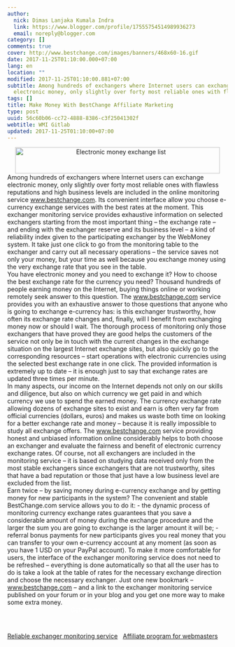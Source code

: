```yaml
---
author:
  nick: Dimas Lanjaka Kumala Indra
  link: https://www.blogger.com/profile/17555754514989936273
  email: noreply@blogger.com
category: []
comments: true
cover: http://www.bestchange.com/images/banners/468x60-16.gif
date: 2017-11-25T01:10:00.000+07:00
lang: en
location: ""
modified: 2017-11-25T01:10:00.881+07:00
subtitle: Among hundreds of exchangers where Internet users can exchange
  electronic money, only slightly over forty most reliable ones with flawless
tags: []
title: Make Money With BestChange Affiliate Marketing
type: post
uuid: 56c60b06-cc72-4888-8386-c3f25041302f
webtitle: WMI Gitlab
updated: 2017-11-25T01:10:00+07:00
---
```


<center><a alt="bestchange" href="https://www.bestchange.com/?p=410410" rel="noopener noreferer nofollow" target="_blank" title="bestchange"><img alt="Electronic money exchange list" border="0" src="http://www.bestchange.com/images/banners/468x60-16.gif" height="60" title="E-currency exchanger monitor BestChange.com" width="468"></a></center><div class="w3-container w3-blue">Among hundreds of exchangers where Internet users can exchange electronic money, only slightly over forty most reliable ones with flawless reputations and high business levels are included in the online monitoring service <a alt="bestchange" href="https://www.bestchange.com/" onclick="this.href='https://www.bestchange.com/?p=410410'" rel="noopener noreferer nofollow" title="bestchange">www.bestchange.com</a>. Its convenient interface allow you choose e-currency exchange services with the best rates at the moment. This exchanger monitoring service provides exhaustive information on selected exchangers starting from the most important thing – the exchange rate – and ending with the exchanger reserve and its business level – a kind of reliability index given to the participating exchanger by the WebMoney system. It take just one click to go from the monitoring table to the exchanger and carry out all necessary operations – the service saves not only your money, but your time as well because you exchange money using the very exchange rate that you see in the table.</div><div class="w3-container w3-red">You have electronic money and you need to exchange it? How to choose the best exchange rate for the currency you need? Thousand hundreds of people earning money on the Internet, buying things online or working remotely seek answer to this question. The <a alt="bestchange" class="w3-text-white" href="https://www.bestchange.com/" onclick="this.href='https://www.bestchange.com/?p=410410'" rel="noopener noreferer nofollow" title="bestchange">www.bestchange.com</a> service provides you with an exhaustive answer to those questions that anyone who is going to exchange e-currency has: is this exchanger trustworthy, how often its exchange rate changes and, finally, will I benefit from exchanging money now or should I wait. The thorough process of monitoring only those exchangers that have proved they are good helps the customers of the service not only be in touch with the current changes in the exchange situation on the largest Internet exchange sites, but also quickly go to the corresponding resources – start operations with electronic currencies using the selected best exchange rate in one click. The provided information is extremely up to date – it is enough just to say that exchange rates are updated three times per minute.</div><div class="w3-container w3-teal w3-text-white">In many aspects, our income on the Internet depends not only on our skills and diligence, but also on which currency we get paid in and which currency we use to spend the earned money. The currency exchange rate allowing dozens of exchange sites to exist and earn is often very far from official currencies (dollars, euros) and makes us waste both time on looking for a better exchange rate and money – because it is really impossible to study all exchange offers. The <a alt="bestchange" href="https://www.bestchange.com/" onclick="this.href='https://www.bestchange.com/?p=410410'" rel="noopener noreferer nofollow" title="bestchange">www.bestchange.com</a> service providing honest and unbiased information online considerably helps to both choose an exchanger and evaluate the fairness and benefit of electronic currency exchange rates. Of course, not all exchangers are included in the monitoring service – it is based on studying data received only from the most stable exchangers since exchangers that are not trustworthy, sites that have a bad reputation or those that just have a low business level are excluded from the list. </div><div class="w3-container w3-pink">Earn twice – by saving money during e-currency exchange and by getting money for new participants in the system? The convenient and stable BestChange.com service allows you to do it: - the dynamic process of monitoring currency exchange rates guarantees that you save a considerable amount of money during the exchange procedure and the larger the sum you are going to exchange is the larger amount it will be; - referral bonus payments for new participants gives you real money that you can transfer to your own e-currency account at any moment (as soon as you have 1 USD on your PayPal account). To make it more comfortable for users, the interface of the exchanger monitoring service does not need to be refreshed – everything is done automatically so that all the user has to do is take a look at the table of rates for the necessary exchange direction and choose the necessary exchanger. Just one new bookmark – <a alt="bestchange" href="https://www.bestchange.com/" onclick="this.href='https://www.bestchange.com/?p=410410'" rel="noopener noreferer nofollow" title="bestchange">www.bestchange.com</a> – and a link to the exchanger monitoring service published on your forum or in your blog and you get one more way to make some extra money.</div><div class="w3-container"><div style="background: url(&quot;https://www.bestchange.com/images/banners/banner-bg.png&quot;) no-repeat; color: white; height: 60px; max-width: 468px; overflow: auto; padding: 0; text-align: center;"><div>Get the best exchange rate   </div><script src="https://www.bestchange.com/js/banner.php?p=410410" type="text/javascript"></script></div><div><a href="https://www.bestchange.com/?p=410410" target="_blank" title="BestChange.com – a high quality exchanger monitoring service" rel="noopener noreferer nofollow">Reliable exchanger monitoring service</a> &nbsp; <a href="https://www.bestchange.com/partner/?p=410410" target="_blank" title="Profitable affiliate program for e-money-related site owners" rel="noopener noreferer nofollow">Affiliate program for webmasters</a>  </div><script>document.write('<ifra'+'me width="100%" height="auto" src="https://www.youtube.com/embed/Jck4GeBB3-c?rel=0" frameborder="0" allowfullscreen></ifra'+'me>');</script></div><script>document.querySelectorAll("pre,code");

  pretext.forEach(function (el) {
    el.classList.toggle("notranslate", true);
  });</script>